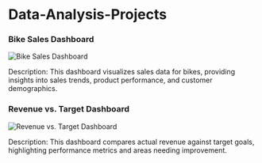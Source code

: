 # Data-Analysis-Projects

### Bike Sales Dashboard

![Bike Sales Dashboard](images/BikeSalesImage.png)

Description: This dashboard visualizes sales data for bikes, providing insights into sales trends, product performance, and customer demographics.

### Revenue vs. Target Dashboard

![Revenue vs. Target Dashboard]([images/RevenueVrsTargetImage.png](https://github.com/Retr0981/Data-Analysis-Projects/blob/main/Excel/RevenueVrsTarget-Dashboard/RevenueVrsTargetImage.png))

Description: This dashboard compares actual revenue against target goals, highlighting performance metrics and areas needing improvement.
